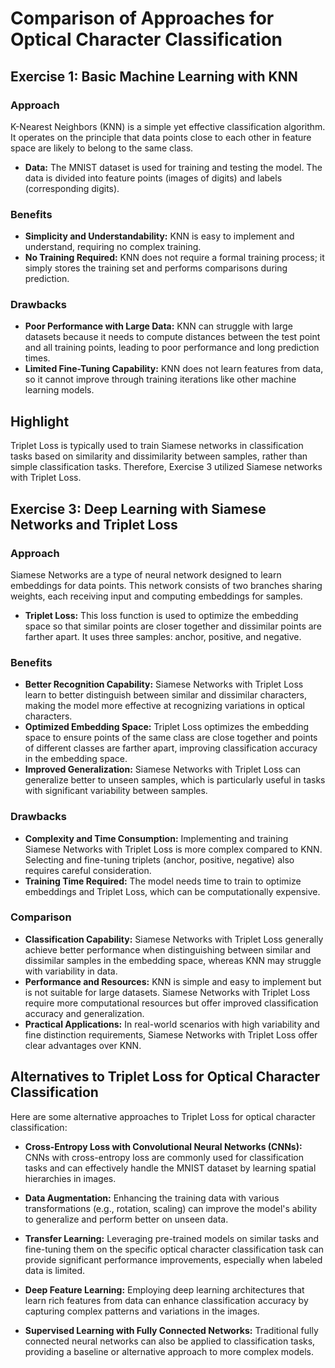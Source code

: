 # Comparison of Approaches for Optical Character Classification

## Exercise 1: Basic Machine Learning with KNN

### Approach

K-Nearest Neighbors (KNN) is a simple yet effective classification algorithm. It operates on the principle that data points close to each other in feature space are likely to belong to the same class.
- **Data:** The MNIST dataset is used for training and testing the model. The data is divided into feature points (images of digits) and labels (corresponding digits).

### Benefits
- **Simplicity and Understandability:** KNN is easy to implement and understand, requiring no complex training.
- **No Training Required:** KNN does not require a formal training process; it simply stores the training set and performs comparisons during prediction.

### Drawbacks
- **Poor Performance with Large Data:** KNN can struggle with large datasets because it needs to compute distances between the test point and all training points, leading to poor performance and long prediction times.
- **Limited Fine-Tuning Capability:** KNN does not learn features from data, so it cannot improve through training iterations like other machine learning models.

## Highlight

Triplet Loss is typically used to train Siamese networks in classification tasks based on similarity and dissimilarity between samples, rather than simple classification tasks. Therefore, Exercise 3 utilized Siamese networks with Triplet Loss.

## Exercise 3: Deep Learning with Siamese Networks and Triplet Loss

### Approach

Siamese Networks are a type of neural network designed to learn embeddings for data points. This network consists of two branches sharing weights, each receiving input and computing embeddings for samples.
- **Triplet Loss:** This loss function is used to optimize the embedding space so that similar points are closer together and dissimilar points are farther apart. It uses three samples: anchor, positive, and negative.

### Benefits
- **Better Recognition Capability:** Siamese Networks with Triplet Loss learn to better distinguish between similar and dissimilar characters, making the model more effective at recognizing variations in optical characters.
- **Optimized Embedding Space:** Triplet Loss optimizes the embedding space to ensure points of the same class are close together and points of different classes are farther apart, improving classification accuracy in the embedding space.
- **Improved Generalization:** Siamese Networks with Triplet Loss can generalize better to unseen samples, which is particularly useful in tasks with significant variability between samples.

### Drawbacks
- **Complexity and Time Consumption:** Implementing and training Siamese Networks with Triplet Loss is more complex compared to KNN. Selecting and fine-tuning triplets (anchor, positive, negative) also requires careful consideration.
- **Training Time Required:** The model needs time to train to optimize embeddings and Triplet Loss, which can be computationally expensive.

### Comparison

- **Classification Capability:** Siamese Networks with Triplet Loss generally achieve better performance when distinguishing between similar and dissimilar samples in the embedding space, whereas KNN may struggle with variability in data.
- **Performance and Resources:** KNN is simple and easy to implement but is not suitable for large datasets. Siamese Networks with Triplet Loss require more computational resources but offer improved classification accuracy and generalization.
- **Practical Applications:** In real-world scenarios with high variability and fine distinction requirements, Siamese Networks with Triplet Loss offer clear advantages over KNN.

## Alternatives to Triplet Loss for Optical Character Classification

Here are some alternative approaches to Triplet Loss for optical character classification:

- **Cross-Entropy Loss with Convolutional Neural Networks (CNNs):** CNNs with cross-entropy loss are commonly used for classification tasks and can effectively handle the MNIST dataset by learning spatial hierarchies in images.

- **Data Augmentation:** Enhancing the training data with various transformations (e.g., rotation, scaling) can improve the model's ability to generalize and perform better on unseen data.

- **Transfer Learning:** Leveraging pre-trained models on similar tasks and fine-tuning them on the specific optical character classification task can provide significant performance improvements, especially when labeled data is limited.

- **Deep Feature Learning:** Employing deep learning architectures that learn rich features from data can enhance classification accuracy by capturing complex patterns and variations in the images.

- **Supervised Learning with Fully Connected Networks:** Traditional fully connected neural networks can also be applied to classification tasks, providing a baseline or alternative approach to more complex models.

